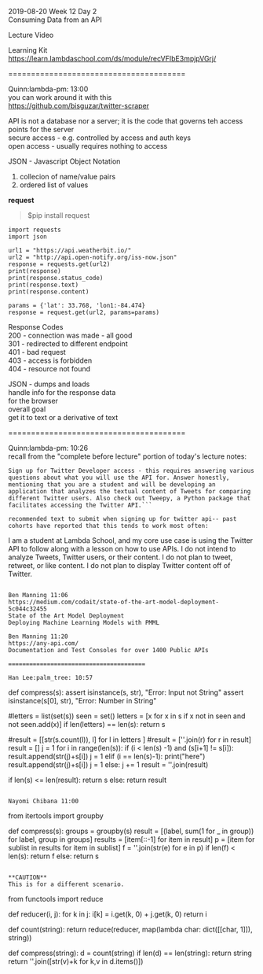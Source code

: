 2019-08-20 Week 12 Day 2  
Consuming Data from an API     

Lecture Video  

Learning Kit  
https://learn.lambdaschool.com/ds/module/recVFIbE3mpjpVGrj/   

=======================================

Quinn:lambda-pm: 13:00  
you can work around it with this     
https://github.com/bisguzar/twitter-scraper   

API is not a database nor a server; it is the code that governs teh access points for the server  
secure access - e.g. controlled by access and auth keys  
open access - usually requires nothing to access  

JSON - Javascript Object Notation  
1. collecion of name/value pairs
2. ordered list of values  

**request**  
   
> $pip install request
```
import requests
import json

url1 = "https://api.weatherbit.io/"
url2 = "http://api.open-notify.org/iss-now.json"
response = requests.get(url2)
print(response)
print(response.status_code)
print(response.text)
print(response.content)

params = {'lat': 33.768, 'lon1:-84.474}
response = request.get(url2, params=params)
```

Response Codes  
200 - connection was made - all good  
301 - redirected to different endpoint  
401 - bad request  
403 - access is forbidden  
404 - resource not found   

JSON - dumps and loads   
handle info for the response data  
for the browser  
overall goal  
get it to text or a derivative of text  

=======================================

Quinn:lambda-pm: 10:26  
recall from the "complete before lecture" portion of today's lecture notes:
```
Sign up for Twitter Developer access - this requires answering various questions about what you will use the API for. Answer honestly, mentioning that you are a student and will be developing an application that analyzes the textual content of Tweets for comparing different Twitter users. Also check out Tweepy, a Python package that facilitates accessing the Twitter API.```

recommended text to submit when signing up for twitter api-- past cohorts have reported that this tends to work most often:
```
I am a student at Lambda School, and my core use case is using the Twitter API to follow along with a lesson on how to use APIs. I do not intend to analyze Tweets, Twitter users, or their content. I do not plan to tweet, retweet, or like content. I do not plan to display Twitter content off of Twitter.
```

Ben Manning 11:06   
https://medium.com/codait/state-of-the-art-model-deployment-5c044c32455  
State of the Art Model Deployment  
Deploying Machine Learning Models with PMML   

Ben Manning 11:20  
https://any-api.com/  
Documentation and Test Consoles for over 1400 Public APIs  

=======================================

Han Lee:palm_tree: 10:57
```
def compress(s):
  assert isinstance(s, str), "Error: Input not String"
  assert isinstance(s[0], str), "Error: Number in String"
    
  #letters = list(set(s))
  seen = set()
  letters = [x for x in s if x not in seen and not seen.add(x)]
  if len(letters) == len(s):
    return s
  
  #result = [[str(s.count(l)), l] for l in letters ]
  #result = [''.join(r) for r in result]
  result = []
  j = 1
  for i in range(len(s)):
    if (i < len(s) -1) and (s[i+1] != s[i]):
      result.append(str(j)+s[i])
      j = 1
    elif (i == len(s)-1):
      print("here")
      result.append(str(j)+s[i])
      j = 1
    else:
      j += 1
  result = ''.join(result)
  
  if len(s) <= len(result):
    return s
  else:
    return result
```

Nayomi Chibana 11:00
```
from itertools import groupby

def compress(s):
  groups = groupby(s)
  result = [(label, sum(1 for _ in group)) for label, group in groups]
  results = [item[::-1] for item in result]
  p = [item for sublist in results for item in sublist]
  f = ''.join(str(e) for e in p)
  if len(f) < len(s):
    return f
  else:
    return s
```

**CAUTION** 
This is for a different scenario.  
```
from functools import reduce

def reducer(i, j):
    for k in j: i[k] = i.get(k, 0) + j.get(k, 0)
    return i

def count(string):
    return reduce(reducer, map(lambda char: dict([[char, 1]]), string))

def compress(string):
    d = count(string)
    if len(d) == len(string):
        return string
    return ''.join([str(v)+k for k,v in d.items()])
```
